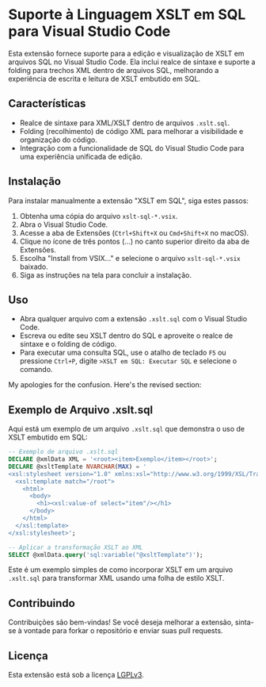 # Suporte à Linguagem XSLT em SQL para Visual Studio Code

Esta extensão fornece suporte para a edição e visualização de XSLT em arquivos SQL no Visual Studio Code. Ela inclui realce de sintaxe e suporte a folding para trechos XML dentro de arquivos SQL, melhorando a experiência de escrita e leitura de XSLT embutido em SQL.

## Características

- Realce de sintaxe para XML/XSLT dentro de arquivos `.xslt.sql`.
- Folding (recolhimento) de código XML para melhorar a visibilidade e organização do código.
- Integração com a funcionalidade de SQL do Visual Studio Code para uma experiência unificada de edição.

## Instalação

Para instalar manualmente a extensão "XSLT em SQL", siga estes passos:

1. Obtenha uma cópia do arquivo `xslt-sql-*.vsix`.
2. Abra o Visual Studio Code.
3. Acesse a aba de Extensões (`Ctrl+Shift+X` ou `Cmd+Shift+X` no macOS).
4. Clique no ícone de três pontos (...) no canto superior direito da aba de Extensões.
5. Escolha "Install from VSIX..." e selecione o arquivo `xslt-sql-*.vsix` baixado.
6. Siga as instruções na tela para concluir a instalação.

## Uso

- Abra qualquer arquivo com a extensão `.xslt.sql` com o Visual Studio Code.
- Escreva ou edite seu XSLT dentro do SQL e aproveite o realce de sintaxe e o folding de código.
- Para executar uma consulta SQL, use o atalho de teclado `F5` ou pressione `Ctrl+P`, digite `>XSLT em SQL: Executar SQL` e selecione o comando.

My apologies for the confusion. Here's the revised section:

## Exemplo de Arquivo .xslt.sql

Aqui está um exemplo de um arquivo `.xslt.sql` que demonstra o uso de XSLT embutido em SQL:

```sql
-- Exemplo de arquivo .xslt.sql
DECLARE @xmlData XML = '<root><item>Exemplo</item></root>';
DECLARE @xsltTemplate NVARCHAR(MAX) = '
<xsl:stylesheet version="1.0" xmlns:xsl="http://www.w3.org/1999/XSL/Transform">
  <xsl:template match="/root">
    <html>
      <body>
        <h1><xsl:value-of select="item"/></h1>
      </body>
    </html>
  </xsl:template>
</xsl:stylesheet>';

-- Aplicar a transformação XSLT ao XML
SELECT @xmlData.query('sql:variable("@xsltTemplate")');
```

Este é um exemplo simples de como incorporar XSLT em um arquivo `.xslt.sql` para transformar XML usando uma folha de estilo XSLT.

## Contribuindo

Contribuições são bem-vindas! Se você deseja melhorar a extensão, sinta-se à vontade para forkar o repositório e enviar suas pull requests.

## Licença

Esta extensão está sob a licença [LGPLv3](https://www.gnu.org/licenses/lgpl-3.0.html).
